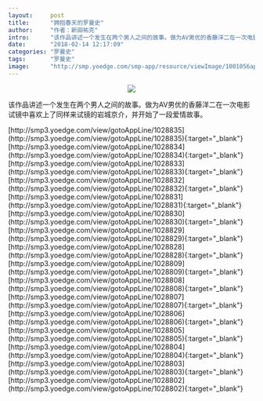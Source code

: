 ```yaml
---
layout:     post
title:      "拥抱春天的罗曼史"
author:     "作者：新田祐克"
intro:      "该作品讲述一个发生在两个男人之间的故事。做为AV男优的香藤洋二在一次电影试镜中喜欢上了同样来试镜的岩城京介，并开始了一段爱情故事。"
date:       "2018-02-14 12:17:09"
categories: "罗曼史"
tags:       "罗曼史"
image:      "http://smp.yoedge.com/smp-app/resource/viewImage/1001056appline.png"
---
```

<div style="text-align: center">
<p><img src="http://smp.yoedge.com/smp-app/resource/viewImage/1001056appline.png"/></p>
</div>
<p class="post-meta">
<span>该作品讲述一个发生在两个男人之间的故事。做为AV男优的香藤洋二在一次电影试镜中喜欢上了同样来试镜的岩城京介，并开始了一段爱情故事。</span>
</p>
[http://smp3.yoedge.com/view/gotoAppLine/1028835](http://smp3.yoedge.com/view/gotoAppLine/1028835){:target="_blank"}
[http://smp3.yoedge.com/view/gotoAppLine/1028834](http://smp3.yoedge.com/view/gotoAppLine/1028834){:target="_blank"}
[http://smp3.yoedge.com/view/gotoAppLine/1028833](http://smp3.yoedge.com/view/gotoAppLine/1028833){:target="_blank"}
[http://smp3.yoedge.com/view/gotoAppLine/1028832](http://smp3.yoedge.com/view/gotoAppLine/1028832){:target="_blank"}
[http://smp3.yoedge.com/view/gotoAppLine/1028831](http://smp3.yoedge.com/view/gotoAppLine/1028831){:target="_blank"}
[http://smp3.yoedge.com/view/gotoAppLine/1028830](http://smp3.yoedge.com/view/gotoAppLine/1028830){:target="_blank"}
[http://smp3.yoedge.com/view/gotoAppLine/1028829](http://smp3.yoedge.com/view/gotoAppLine/1028829){:target="_blank"}
[http://smp3.yoedge.com/view/gotoAppLine/1028828](http://smp3.yoedge.com/view/gotoAppLine/1028828){:target="_blank"}
[http://smp3.yoedge.com/view/gotoAppLine/1028809](http://smp3.yoedge.com/view/gotoAppLine/1028809){:target="_blank"}
[http://smp3.yoedge.com/view/gotoAppLine/1028808](http://smp3.yoedge.com/view/gotoAppLine/1028808){:target="_blank"}
[http://smp3.yoedge.com/view/gotoAppLine/1028807](http://smp3.yoedge.com/view/gotoAppLine/1028807){:target="_blank"}
[http://smp3.yoedge.com/view/gotoAppLine/1028806](http://smp3.yoedge.com/view/gotoAppLine/1028806){:target="_blank"}
[http://smp3.yoedge.com/view/gotoAppLine/1028805](http://smp3.yoedge.com/view/gotoAppLine/1028805){:target="_blank"}
[http://smp3.yoedge.com/view/gotoAppLine/1028804](http://smp3.yoedge.com/view/gotoAppLine/1028804){:target="_blank"}
[http://smp3.yoedge.com/view/gotoAppLine/1028803](http://smp3.yoedge.com/view/gotoAppLine/1028803){:target="_blank"}
[http://smp3.yoedge.com/view/gotoAppLine/1028802](http://smp3.yoedge.com/view/gotoAppLine/1028802){:target="_blank"}


